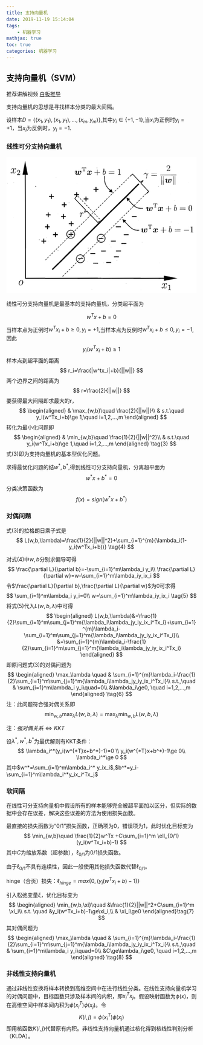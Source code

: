 ```yaml
---
title: 支持向量机
date: 2019-11-19 15:14:04
tags:
	- 机器学习
mathjax: true
toc: true 
categories: 机器学习
---
```


## 支持向量机（SVM）

推荐讲解视频 [白板推导](https://www.bilibili.com/video/av28186618?from=search&seid=9446689980433433378)

支持向量机的思想是寻找样本分类的最大间隔。

设样本$D=\{(x_1,y_1),(x_1,y_1),...,(x_m,y_m)\}$,其中$y_i \in \{+1,-1\}$,当$x_i$为正例时$y_i=+1$，当$x_i$为反例时，$y_i=-1$.

### 线性可分支持向量机

![](svm/1.png)

线性可分支持向量机是最基本的支持向量机，分类超平面为

$$
w^Tx+b=0 \tag{1}
$$

当样本点为正例时$w^Tx_i+b\ge 0,y_i=+1$,当样本点为反例时$w^Tx_i+b\le 0,y_i=-1$,因此
$$
y_i(w^Tx_i+b)\ge 1 \tag{2}
$$
样本点到超平面的距离
$$
r_i=\frac{|w^tx_i|+b}{||w||}
$$
两个边界之间的距离为
$$
r=\frac{2}{||w||}
$$
要获得最大间隔即求最大的r，
$$
\begin{aligned}
& \max_{w,b}\quad \frac{2}{||w||}\\
& s.t.\quad y_i(w^Tx_i+b)\ge 1,\quad i=1,2,...,m
\end{aligned}
$$
转化为最小化问题即
$$
\begin{aligned}
& \min_{w,b}\quad \frac{1}{2}{||w||^2}\\
& s.t.\quad y_i(w^Tx_i+b)\ge 1,\quad i=1,2,...,m
\end{aligned} \tag{3}
$$
式(3)即为支持向量机的基本型优化问题。

求得最优化问题的结$w^*,b^*$,得到线性可分支持向量机，分离超平面为
$$
w^*x+b^*=0
$$
分类决策函数为
$$
f(x)=sign(w^*x+b^*)
$$

### 对偶问题

式(3)的拉格朗日乘子式是
$$
L(w,b,\lambda)=\frac{1}{2}{||w||^2}+\sum_{i=1}^{m}{\lambda_i(1-y_i(w^Tx_i+b))} \tag{4}
$$

对式(4)中$w,b$分别求偏导可得
$$
\frac{\partial L}{\partial b}=-\sum_{i=1}^m\lambda_i y_i\\
\frac{\partial L}{\partial w}=w-\sum_{i=1}^m\lambda_iy_ix_i
$$
令$\frac{\partial L}{\partial b},\frac{\partial L}{\partial w}$为0可求得
$$
\sum_{i=1}^m\lambda_i y_i=0\\
w=\sum_{i=1}^m\lambda_iy_ix_i \tag{5}
$$
将式(5)代入$L(w,b,\lambda)$中可得
$$
\begin{aligned}
L(w,b,\lambda)&=\frac{1}{2}\sum_{i=1}^m\sum_{j=1}^m{\lambda_i\lambda_jy_iy_ix_i^Tx_i}+\sum_{i=1}^{m}\lambda_i-\sum_{i=1}^m\sum_{j=1}^m{\lambda_i\lambda_jy_iy_ix_i^Tx_i}\\
&=\sum_{i=1}^{m}\lambda_i-\frac{1}{2}\sum_{i=1}^m\sum_{j=1}^m{\lambda_i\lambda_jy_iy_ix_i^Tx_i}
\end{aligned}
$$
即原问题式(3)的对偶问题为
$$
\begin{aligned}
\max_\lambda \quad & \sum_{i=1}^{m}\lambda_i-\frac{1}{2}\sum_{i=1}^m\sum_{j=1}^m{\lambda_i\lambda_jy_iy_ix_i^Tx_i}\\
s.t.,\quad & \sum_{i=1}^m\lambda_i y_i\quad=0\\
&\lambda_i\ge0, \quad i=1,2,...,m
\end{aligned} \tag{6}
$$
注：此问题符合强对偶关系即
$$
\min_{w,b}\max_\lambda L(w,b,\lambda)= \max_\lambda \min_{w,b} L(w,b,\lambda)
$$

注：$强对偶关系\Leftrightarrow KKT$

设$\lambda^*,w^*,b^*$为最优解则有KKT条件：
$$
\lambda_i^*(y_i(w^{*T}x+b^*)-1)=0 \\
y_i(w^{*T}x+b^*)-1\ge 0\\
\lambda_i^*\ge 0
$$
其中$w^*=\sum_{i=1}^m\lambda_i^* y_ix_i$,$b^*=y_i-\sum_{i=1}^m\lambda_i^*y_ix_i^Tx_j$

### 软间隔

在线性可分支持向量机中假设所有的样本能够完全被超平面加以区分，但实际的数据中会存在误差，解决这些误差的方法为使用损失函数。

最直接的损失函数为“0/1”损失函数，正确项为0，错误项为1，此时优化目标变为
$$
\min_{w,b}\quad  \frac{1}{2}w^Tx +C\sum_{i=1}^m \ell_{0/1}(y_i(w^Tx_i+b)-1)
$$
其中$C$为缩放系数（超参数），$\ell_{0/1}$为0/1损失函数。

由于$\ell_{0/1}$不具有连续性，因此一般使用其他损失函数代替$\ell_{0/1}$。

hinge（合页）损失：$\ell_{hinge}=max\{0,(y_i(w^Tx_i+b)-1)\}$

引入松弛变量$\xi$，优化目标变为
$$
\begin{aligned}
\min_{w,b,\xi}\quad &\frac{1}{2}||w||^2+C\sum_{i=1}^m \xi_i\\
s.t. \quad &y_i(w^Tx_i+b)-1\ge\xi_i,\\
& \xi_i\ge0 	
\end{aligned}\tag{7}
$$
其对偶问题为
$$
\begin{aligned}
\max_\lambda \quad & \sum_{i=1}^{m}\lambda_i-\frac{1}{2}\sum_{i=1}^m\sum_{j=1}^m{\lambda_i\lambda_jy_iy_ix_i^Tx_i}\\
s.t.,\quad & \sum_{i=1}^m\lambda_i y_i\quad=0\\
&C\ge\lambda_i\ge0, \quad i=1,2,...,m
\end{aligned} \tag{8}
$$

### 非线性支持向量机

通过非线性变换将样本转换到高维空间中在进行线性分类。在线性支持向量机学习的对偶问题中，目标函数只涉及样本间的内积，即$x_i^T x_j$。假设映射函数为$\phi(x)$，则在高维空间中样本间内积为$\phi(x_i^T)\phi(x_j)$。令
$$
K(i,j)=\phi(x_i^T)\phi(x_j)
$$
即用核函数$K(i,j)$代替原有内积。非线性支持向量机通过核化得到核线性判别分析（KLDA）。